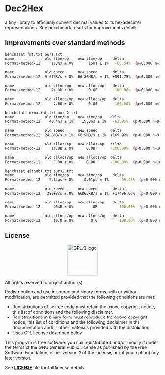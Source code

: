 # Dec2Hex

a tiny library to efficienly convert decimal values to its hexadecimal representations. See benchmark results for improvements details

## Improvements over standard methods

```bash
benchstat fmt.txt ours.txt
name              old time/op    new time/op     delta
Format/method-12     103ns ± 0%       15ns ± 1%   -85.54%  (p=0.000 n=10+10)

name              old speed      new speed       delta
Format/method-12  9.67MB/s ± 0%  66.86MB/s ± 1%  +591.75%  (p=0.000 n=10+10)

name              old alloc/op   new alloc/op    delta
Format/method-12     24.0B ± 0%       0.0B       -100.00%  (p=0.000 n=10+10)

name              old allocs/op  new allocs/op   delta
Format/method-12      2.00 ± 0%       0.00       -100.00%  (p=0.000 n=10+10)

benchstat formatint.txt ours2.txt 
name              old time/op    new time/op    delta
Format/method-12    40.4ns ± 1%    15.0ns ± 1%   -62.95%  (p=0.000 n=9+10)

name              old speed      new speed      delta
Format/method-12  24.8MB/s ± 1%  66.9MB/s ± 1%  +169.92%  (p=0.000 n=9+10)

name              old alloc/op   new alloc/op   delta
Format/method-12     16.0B ± 0%      0.0B       -100.00%  (p=0.000 n=10+10)

name              old allocs/op  new allocs/op  delta
Format/method-12      1.00 ± 0%      0.00       -100.00%  (p=0.000 n=10+10)

benchstat github1.txt ours2.txt 
name              old time/op    new time/op     delta
Format/method-12    2.64µs ± 0%     0.01µs ± 1%     -99.43%  (p=0.000 n=10+10)

name              old speed      new speed       delta
Format/method-12   380kB/s ± 0%  66865kB/s ± 1%  +17496.05%  (p=0.000 n=10+10)

name              old alloc/op   new alloc/op    delta
Format/method-12      704B ± 0%         0B         -100.00%  (p=0.000 n=10+10)

name              old allocs/op  new allocs/op   delta
Format/method-12      60.0 ± 0%        0.0         -100.00%  (p=0.000 n=10+10)
```

## License

<p align="center">
  <img alt="GPLv3 logo" src="https://upload.wikimedia.org/wikipedia/commons/thumb/9/93/GPLv3_Logo.svg/1280px-GPLv3_Logo.svg.png" width="100px"></img>
</p>

All rights reserved to project author(s)

Redistribution and use in source and binary forms, with or without modification, are permitted provided that the following conditions are met:

* Redistributions of source code must retain the above copyright notice, this list of conditions and the following disclaimer.
* Redistributions in binary form must reproduce the above copyright notice, this list of conditions and the following disclaimer in the documentation and/or other materials provided with the distribution.
* Uses GPL license described below

This program is free software: you can redistribute it and/or modify it under the terms of the GNU General Public License as published by the Free Software Foundation, either version 3 of the License, or (at your option) any later version.

See [**LICENSE**](LICENSE) file for full license details.